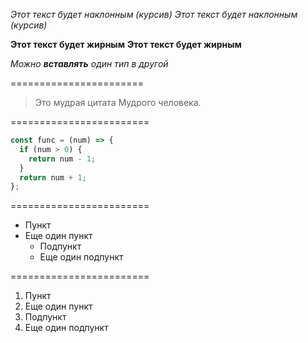 *Этот текст будет наклонным (курсив)*
_Этот текст будет наклонным (курсив)_

**Этот текст будет жирным**
__Этот текст будет жирным__

_Можно **вставлять** один тип в другой_

=======================

> Это мудрая цитата
> Мудрого человека.

========================

```javascript
const func = (num) => {
  if (num > 0) {
    return num - 1;
  }
  return num + 1;
};
```
========================
* Пункт
* Еще один пункт
  * Подпункт
  * Еще один подпункт

========================
1. Пункт
1. Еще один пункт
  1. Подпункт
  1. Еще один подпункт